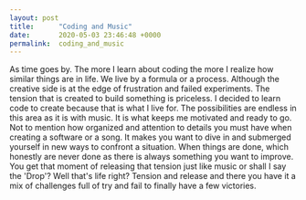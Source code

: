 ```yaml
---
layout: post
title:      "Coding and Music"
date:       2020-05-03 23:46:48 +0000
permalink:  coding_and_music
---
```



As time goes by. The more I learn about coding the more I realize how similar things are in life. We live by a formula or a process. Although the creative side is at the edge of frustration and failed experiments. The tension that is created to build something is priceless. I decided to learn code to create because that is what I live for. The possibilities are endless in this area as it is with music. It is what keeps me motivated and ready to go. Not to mention how organized and attention to details you must have when creating a software or a song. It makes you want to dive in and submerged yourself in new ways to confront a situation. When things are done, which honestly are never done as there is always something you want to improve. You get that moment of releasing that tension just like music or shall I say the 'Drop'? Well that's life right? Tension and release and there you have it a mix of challenges full of try and fail to finally have a few victories. 
